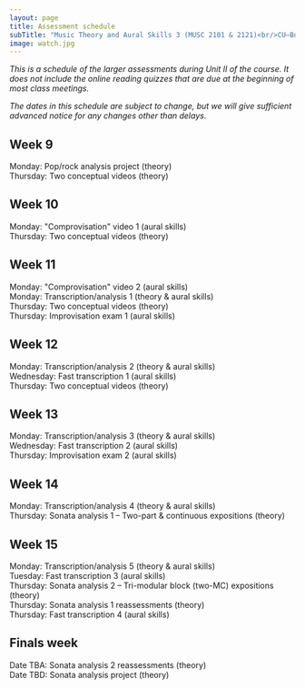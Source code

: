 ```yaml
---
layout: page
title: Assessment schedule
subTitle: "Music Theory and Aural Skills 3 (MUSC 2101 & 2121)<br/>CU–Boulder, Fall 2015<br/>Kris Shaffer, Ph.D. – coordinator"
image: watch.jpg
---
```


*This is a schedule of the larger assessments during Unit II of the course. It does not include the online reading quizzes that are due at the beginning of most class meetings.*

*The dates in this schedule are subject to change, but we will give sufficient advanced notice for any changes other than delays.*

## Week 9

Monday: Pop/rock analysis project (theory)  
Thursday: Two conceptual videos (theory)  

## Week 10

Monday: "Comprovisation" video 1 (aural skills)  
Thursday: Two conceptual videos (theory)  

## Week 11

Monday: "Comprovisation" video 2 (aural skills)  
Monday: Transcription/analysis 1 (theory & aural skills)  
Thursday: Two conceptual videos (theory)  
Thursday: Improvisation exam 1 (aural skills)  

## Week 12

Monday: Transcription/analysis 2 (theory & aural skills)  
Wednesday: Fast transcription 1 (aural skills)  
Thursday: Two conceptual videos (theory)  

## Week 13

Monday: Transcription/analysis 3 (theory & aural skills)  
Wednesday: Fast transcription 2 (aural skills)  
Thursday: Improvisation exam 2 (aural skills)  

## Week 14

Monday: Transcription/analysis 4 (theory & aural skills)  
Thursday: Sonata analysis 1 – Two-part & continuous expositions (theory)  

## Week 15

Monday: Transcription/analysis 5 (theory & aural skills)  
Tuesday: Fast transcription 3 (aural skills)  
Thursday: Sonata analysis 2 – Tri-modular block (two-MC) expositions (theory)  
Thursday: Sonata analysis 1 reassessments (theory)  
Thursday: Fast transcription 4 (aural skills)  

## Finals week

Date TBA: Sonata analysis 2 reassessments (theory)  
Date TBD: Sonata analysis project (theory)